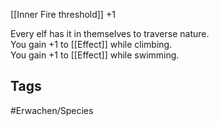 [[Inner Fire threshold]] +1

Every elf has it in themselves to traverse nature.  
You gain +1 to [[Effect]] while climbing.  
You gain  +1 to [[Effect]] while swimming.


## Tags
#Erwachen/Species 